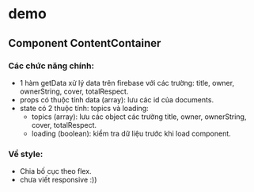 # demo
## Component ContentContainer
### Các chức năng chính:
- 1 hàm getData xử lý data trên firebase với các trường: title, owner, ownerString, cover, totalRespect.
- props có thuộc tính data (array): lưu các id của documents.
- state có 2 thuộc tính: topics và loading:
  + topics (array): lưu các object các trường title, owner, ownerString, cover, totalRespect.
  + loading (boolean): kiểm tra dữ liệu trước khi load component.

### Về style:
- Chia bố cục theo flex.
- chưa viết responsive :))

